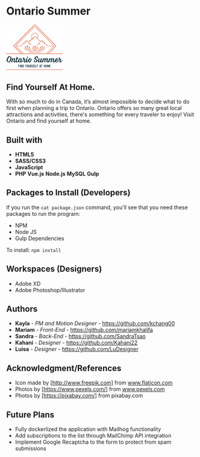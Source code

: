 # Ontario Summer

<img src="/public/images/logo.svg" alt="Ontario Summer Logo" width="150">

## Find Yourself At Home.


With so much to do in Canada, it’s almost impossible to decide what to do first when planning a trip to Ontario. Ontario offers so many great local attractions and activities, there's something for every traveler to enjoy! Visit Ontario and find yourself at home.


## Built with
* **HTML5**
* **SASS/CSS3**
* **JavaScript**
* **PHP**
**Vue.js**
**Node.js**
**MySQL**
**Gulp**


## Packages to Install (Developers)

If you run the `cat package.json` command, you'll see that you need these packages to run the program:

* NPM
* Node JS
* Gulp Dependencies

To install: `npm install`

## Workspaces (Designers)
* Adobe XD
* Adobe Photoshop/Illustrator

## Authors

* **Kayla** - *PM and Motion Designer* - https://github.com/kchang00
* **Mariam** - *Front-End* - https://github.com/mariamkhalifa
* **Sandra** - *Back-End* - https://github.com/SandraTsao
* **Kahani** - *Designer* - https://github.com/Kahani22
* **Luisa** - *Designer* - https://github.com/LuDesigner

## Acknowledgment/References
* Icon made by [http://www.freepik.com] from www.flaticon.com
* Photos by [https://www.pexels.com/] from www.pexels.com
* Photos by [https://pixabay.com/] from pixabay.com

## Future Plans
- Fully dockerlized the application with Mailhog functionality
- Add subscriptions to the list through MailChimp API integration
- Implement Google Recaptcha to the form to protect from spam submissions